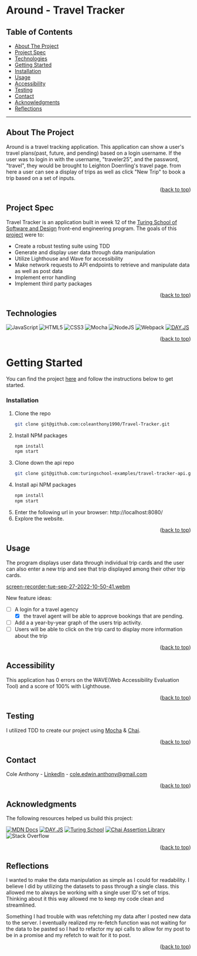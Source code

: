 <a name="readme-top"></a>

# Around - Travel Tracker

## Table of Contents
- [About The Project](#about-the-project)
- [Project Spec](#project-spec)
- [Technologies](#technologies)
- [Getting Started](#getting-started)
- [Installation](#installation)
- [Usage](#usage)
- [Accessibility](#Accessibility)
- [Testing](#testing)
- [Contact](#contact)
- [Acknowledgments](#acknowledgments)
- [Reflections](#reflections)

---

## About The Project

Around is a travel tracking application. This application can show a user's travel plans(past, future, and pending) based on a login username. If the user was to login in with the username, "traveler25", and the password, "travel", they would be brought to Leighton Doerrling's travel page. from here a user can see a display of trips as well as click "New Trip" to book a trip based on a set of inputs.

<p align="right">(<a href="#readme-top">back to top</a>)</p>

## Project Spec
Travel Tracker is an application built in week 12 of the [Turing School of Software and Design](https://turing.edu/) front-end engineering program. The goals of this [project](https://frontend.turing.edu/projects/travel-tracker.html) were to:

* Create a robust testing suite using TDD
* Generate and display user data through data manipulation
* Utilize Lighthouse and Wave for accessibility
* Make network requests to API endpoints to retrieve and manipulate data as well as post data
* Implement error handling 
* Implement third party packages


<p align="right">(<a href="#readme-top">back to top</a>)</p>

## Technologies
![JavaScript](https://img.shields.io/badge/javascript-%23323330.svg?style=for-the-badge&logo=javascript&logoColor=%23F7DF1E)
![HTML5](https://img.shields.io/badge/html5-%23E34F26.svg?style=for-the-badge&logo=html5&logoColor=white)
![CSS3](https://img.shields.io/badge/css3-%231572B6.svg?style=for-the-badge&logo=css3&logoColor=white)
![Mocha](https://img.shields.io/badge/-mocha-%238D6748?style=for-the-badge&logo=mocha&logoColor=white)
![NodeJS](https://img.shields.io/badge/node.js-6DA55F?style=for-the-badge&logo=node.js&logoColor=white)
![Webpack](https://img.shields.io/badge/webpack-%238DD6F9.svg?style=for-the-badge&logo=webpack&logoColor=black)
[![DAY.JS](https://img.shields.io/static/v1?label=&message=DAY.JS&color=%23f57242&style=for-the-badge)](https://https://day.js.org/en/)

<p align="right">(<a href="#readme-top">back to top</a>)</p>

<!-- GETTING STARTED -->
# Getting Started
You can find the project [here](https://github.com/coleanthony1990/Travel-Tracker.git) and follow the instructions below to get started.
  

### Installation
1. Clone the repo
   ```sh
   git clone git@github.com:coleanthony1990/Travel-Tracker.git
   ```
2. Install NPM packages
   ```sh
   npm install
   npm start
   ``` 
3. Clone down the api repo
   ```sh
   git clone git@github.com:turingschool-examples/travel-tracker-api.git
   ```
4. Install api NPM packages
   ```sh
   npm install
   npm start
   ``` 
5. Enter the following url in your browser: http://localhost:8080/
6. Explore the website.

<p align="right">(<a href="#readme-top">back to top</a>)</p>

<!-- USAGE EXAMPLES -->
## Usage
The program displays user data through individual trip cards and the user can also enter a new trip and see that trip displayed among their other trip cards.

[screen-recorder-tue-sep-27-2022-10-50-41.webm](https://user-images.githubusercontent.com/103971359/192587834-3a30d761-d2d4-457e-b95a-1feaa2ab5215.webm)

New feature ideas: 
- [ ] A login for a travel agency
    - [x] the travel agent will be able to approve bookings that are pending.
- [ ] Add a a year-by-year graph of the users trip activity.
- [ ] Users will be able to click on the trip card to display more information about the trip

<p align="right">(<a href="#readme-top">back to top</a>)</p>

## Accessibility
This application has 0 errors on the WAVE(Web Accessibility Evaluation Tool) and a score of 100% with Lighthouse.

<p align="right">(<a href="#readme-top">back to top</a>)</p>

## Testing
I utilized TDD to create our project using [Mocha](https://mochajs.org/) & [Chai](https://www.chaijs.com/).

<p align="right">(<a href="#readme-top">back to top</a>)</p>

<!-- CONTACT -->
## Contact

Cole Anthony - [LinkedIn](https://www.linkedin.com/in/cole-edwin-anthony/) - cole.edwin.anthony@gmail.com

<p align="right">(<a href="#readme-top">back to top</a>)</p>

<!-- ACKNOWLEDGMENTS -->
## Acknowledgments
The following resources helped us build this project:

[![MDN Docs][MDN-shield]][MDN]
[![DAY.JS](https://img.shields.io/static/v1?label=&message=DAY.JS&color=%23f57242&style=for-the-badge)](https://https://day.js.org/en/)
[![Turing School](https://img.shields.io/badge/Turing_School-030303?style=for-the-badge)](https://turing.edu/)
[![Chai Assertion Library](https://img.shields.io/badge/chai-A30701?style=for-the-badge&logo=chai&logoColor=white)](https://www.chaijs.com/api/bdd/)
![Stack Overflow](https://img.shields.io/badge/-Stackoverflow-FE7A16?style=for-the-badge&logo=stack-overflow&logoColor=white)

<p align="right">(<a href="#readme-top">back to top</a>)</p>

## Reflections
I wanted to make the data manipulation as simple as I could for readability. I believe I did by utilizing the datasets to pass through a single class. this allowed me to always be working with a single user ID's set of trips. Thinking about it this way allowed me to keep my code clean and streamlined.

Something I had trouble with was refetching my data after I posted new data to the server. I eventually realized my re-fetch function was not waiting for the data to be pasted so I had to refactor my api calls to allow for my post to be in a promise and my refetch to wait for it to post.

<p align="right">(<a href="#readme-top">back to top</a>)</p>

<!-- MARKDOWN LINKS & IMAGES -->
<!-- https://www.markdownguide.org/basic-syntax/#reference-style-links -->
[MDN-shield]: https://img.shields.io/badge/MDN_Web_Docs-black?style=for-the-badge&logo=mdnwebdocs&logoColor=white
[MDN]:https://developer.mozilla.org/en-US/
